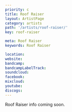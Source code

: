 ```yaml
---
priority: c
title: Roof Raiser
layout: ArtistPage
category: artists
path: '/artists/roof-raiser/'
key: roof-raiser

meta: Roof Raiser
keywords: Roof Raiser

location: 
website: 
bandcamp: 
bandcampLabelTrack: 
soundcloud: 
facebook: 
mixcloud: 
youtube: 
discogs: 
---
```


Roof Raiser info coming soon.

